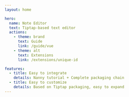 ```yaml
---
layout: home

hero:
  name: Note Editor
  text: Tiptap-based text editor
  actions:
    - theme: brand
      text: Guide
      link: /guide/vue
    - theme: alt
      text: Extensions
      link: /extensions/unique-id

features:
  - title: Easy to integrate
    details: Nanny tutorial + Complete packaging chain
  - title: Easy to customize
    details: Based on Tiptap packaging, easy to expand
---
```

